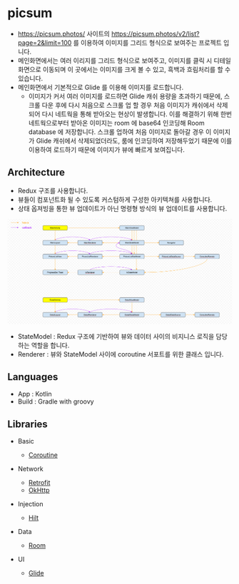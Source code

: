# picsum

- https://picsum.photos/ 사이트의 https://picsum.photos/v2/list?page=2&limit=100 를 이용하여 이미지를 그리드 형식으로 보여주는 프로젝트 입니다.
- 메인화면에서는 여러 이리지를 그리드 형식으로 보여주고, 이미지를 클릭 시 디테일 화면으로 이동되며 이 곳에서는 이미지를 크게 볼 수 있고, 흑백과 흐림처리를 할 수 있습니다.
- 메인화면에서 기본적으로 Glide 를 이용해 이미지를 로드합니다.
  - 이미지가 커서 여러 이미지를 로드하면 Glide 캐쉬 용량을 초과하기 때문에, 스크롤 다운 후에 다시 처음으로 스크롤 업 할 경우 처음 이미지가 캐쉬에서 삭제되어 다시 네트웍을 통해 받아오는 현상이 발생합니다. 이를 해결하기 위해 한번 네트웍으로부터 받아온 이미지는 room 에 base64 인코딩해 Room database 에 저장합니다. 스크롤 업하여 처음 이미지로 돌아갈 경우 이 이미지가 Glide 캐쉬에서 삭제되었더라도, 룸에 인코딩하여 저장해두었기 때문에 이를 이용하여 로드하기 때문에 이미지가 뷰에 빠르게 보여집니다.

## Architecture

- Redux 구조를 사용합니다.
- 뷰들이 컴포넌트화 될 수 있도록 커스텀하게 구성한 아키텍쳐를 사용합니다. 
- 상태 옵져빙을 통한 뷰 업데이트가 아닌 명령형 방식의 뷰 업데이트를 사용합니다.

![architecture](/architecture/architecture.png)

- StateModel : Redux 구조에 기반하여 뷰와 데이터 사이의 비지니스 로직을 담당하는 역할을 합니다.
- Renderer : 뷰와 StateModel 사이에 coroutine 서포트를 위한 클래스 입니다.

## Languages

- App : Kotlin
- Build : Gradle with groovy

## Libraries

- Basic
  - [Coroutine](https://kotlinlang.org/docs/coroutines-overview.html)

- Network
  - [Retrofit](http://square.github.io/retrofit/)
  - [OkHttp](https://github.com/square/okhttp)
  
- Injection
  - [Hilt](https://github.com/google/dagger)

- Data
  - [Room](https://developer.android.com/training/data-storage/room)

- UI
  - [Glide](https://github.com/bumptech/glide)
 

